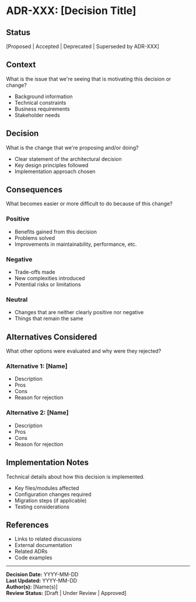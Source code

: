 # ADR-XXX: [Decision Title]

## Status
[Proposed | Accepted | Deprecated | Superseded by ADR-XXX]

## Context
What is the issue that we're seeing that is motivating this decision or change?

- Background information
- Technical constraints
- Business requirements
- Stakeholder needs

## Decision
What is the change that we're proposing and/or doing?

- Clear statement of the architectural decision
- Key design principles followed
- Implementation approach chosen

## Consequences
What becomes easier or more difficult to do because of this change?

### Positive
- Benefits gained from this decision
- Problems solved
- Improvements in maintainability, performance, etc.

### Negative
- Trade-offs made
- New complexities introduced
- Potential risks or limitations

### Neutral
- Changes that are neither clearly positive nor negative
- Things that remain the same

## Alternatives Considered
What other options were evaluated and why were they rejected?

### Alternative 1: [Name]
- Description
- Pros
- Cons
- Reason for rejection

### Alternative 2: [Name]
- Description
- Pros
- Cons
- Reason for rejection

## Implementation Notes
Technical details about how this decision is implemented.

- Key files/modules affected
- Configuration changes required
- Migration steps (if applicable)
- Testing considerations

## References
- Links to related discussions
- External documentation
- Related ADRs
- Code examples

---
**Decision Date:** YYYY-MM-DD  
**Last Updated:** YYYY-MM-DD  
**Author(s):** [Name(s)]  
**Review Status:** [Draft | Under Review | Approved]